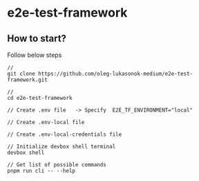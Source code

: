 # e2e-test-framework

## How to start?

Follow below steps

```
//
git clone https://github.com/oleg-lukasonok-medium/e2e-test-framework.git

//
cd e2e-test-framework

// Create .env file   -> Specify  E2E_TF_ENVIRONMENT="local"

// Create .env-local file

// Create .env-local-credentials file

// Initialize devbox shell terminal
devbox shell

// Get list of possible commands
pnpm run cli -- --help


```
